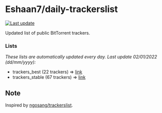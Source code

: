 
# Eshaan7/daily-trackerslist 

[![Last update](https://img.shields.io/badge/Last%20update-02/01/2022-blue.svg)](#)

Updated list of public BitTorrent trackers.

### Lists
*These lists are automatically updated every day. Last update 02/01/2022 (_dd/mm/yyyy_):*

* trackers_best (22 trackers) => [link](https://raw.githubusercontent.com/eshaan7/daily-trackerslist/master/trackers_best.txt)
* trackers_stable (67 trackers) => [link](https://raw.githubusercontent.com/eshaan7/daily-trackerslist/master/trackers_stable.txt)

## Note

Inspired by [ngosang/trackerslist](https://github.com/ngosang/trackerslist).
